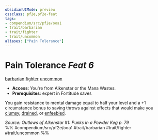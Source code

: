```yaml
---
obsidianUIMode: preview
cssclass: pf2e,pf2e-feat
tags:
- compendium/src/pf2e/ooa1
- trait/barbarian
- trait/fighter
- trait/uncommon
aliases: ["Pain Tolerance"]
---
```

# Pain Tolerance  *Feat 6*  
[barbarian](rules/traits/barbarian.md "Barbarian Class Trait")  [fighter](rules/traits/fighter.md "Fighter Class Trait")  [uncommon](rules/traits/uncommon.md "Uncommon Rarity Trait")  

- **Access**: You're from Alkenstar or the Mana Wastes.
- **Prerequisites**: expert in Fortitude saves

You gain resistance to mental damage equal to half your level and a +1 circumstance bonus to saving throws against effects that would make you [clumsy](rules/conditions.md#Clumsy), [drained](rules/conditions.md#Drained), or [enfeebled](rules/conditions.md#Enfeebled).

*Source: Outlaws of Alkenstar #1: Punks in a Powder Keg p. 79*  
%% #compendium/src/pf2e/ooa1 #trait/barbarian #trait/fighter #trait/uncommon %%